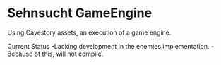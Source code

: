 # Sehnsucht GameEngine
Using Cavestory assets, an execution of a game engine. 

Current Status
  -Lacking development in the enemies implementation. 
    -Because of this, will not compile. 
